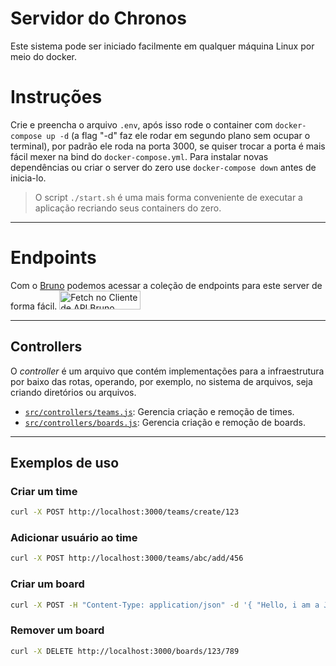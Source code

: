 # Servidor do Chronos
Este sistema pode ser iniciado facilmente em qualquer máquina Linux por meio do docker.

# Instruções
Crie e preencha o arquivo `.env`, após isso rode o container com `docker-compose up -d` (a flag "-d" faz ele rodar em segundo plano sem ocupar o terminal), por padrão ele roda na porta 3000, se quiser trocar a porta é mais fácil mexer na bind do `docker-compose.yml`. Para instalar novas dependências ou criar o server do zero use `docker-compose down` antes de inicia-lo.

> O script `./start.sh` é uma mais forma conveniente de executar a aplicação recriando seus containers do zero.

---
# Endpoints
Com o [Bruno](https://www.usebruno.com/) podemos acessar a coleção de endpoints para este server de forma fácil. 
[<img src="https://fetch.usebruno.com/button.svg" alt="Fetch no Cliente de API Bruno" style="width: 130px; height: 30px;" width="128" height="32">](https://fetch.usebruno.com?url=https://github.com/chronos-take-your-time/api-bruno.git "target=_blank rel=noopener noreferrer")

---

## Controllers
O *controller* é um arquivo que contém implementações para a infraestrutura por baixo das rotas, operando, por exemplo, no sistema de arquivos, seja criando diretórios ou arquivos.

- [`src/controllers/teams.js`](src/controllers/teams.js): Gerencia criação e remoção de times.
- [`src/controllers/boards.js`](src/controllers/boards.js): Gerencia criação e remoção de boards.

---

## Exemplos de uso

### Criar um time
```bash
curl -X POST http://localhost:3000/teams/create/123
```

### Adicionar usuário ao time
```bash
curl -X POST http://localhost:3000/teams/abc/add/456
```

### Criar um board
```bash
curl -X POST -H "Content-Type: application/json" -d '{ "Hello, i am a JSON (Joaquim Standart Object Notation)" }' http://localhost:3000/boards/123/789
```

### Remover um board
```bash
curl -X DELETE http://localhost:3000/boards/123/789
```
